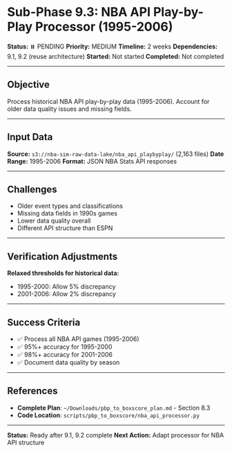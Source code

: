 # Sub-Phase 9.3: NBA API Play-by-Play Processor (1995-2006)

**Status:** ⏸️ PENDING
**Priority:** MEDIUM
**Timeline:** 2 weeks
**Dependencies:** 9.1, 9.2 (reuse architecture)
**Started:** Not started
**Completed:** Not completed

---

## Objective

Process historical NBA API play-by-play data (1995-2006). Account for older data quality issues and missing fields.

---

## Input Data

**Source:** `s3://nba-sim-raw-data-lake/nba_api_playbyplay/` (2,163 files)
**Date Range:** 1995-2006
**Format:** JSON NBA Stats API responses

---

## Challenges

- Older event types and classifications
- Missing data fields in 1990s games
- Lower data quality overall
- Different API structure than ESPN

---

## Verification Adjustments

**Relaxed thresholds for historical data:**
- 1995-2000: Allow 5% discrepancy
- 2001-2006: Allow 2% discrepancy

---

## Success Criteria

- ✅ Process all NBA API games (1995-2006)
- ✅ 95%+ accuracy for 1995-2000
- ✅ 98%+ accuracy for 2001-2006
- ✅ Document data quality by season

---

## References

- **Complete Plan**: `~/Downloads/pbp_to_boxscore_plan.md` - Section 8.3
- **Code Location**: `scripts/pbp_to_boxscore/nba_api_processor.py`

---

**Status:** Ready after 9.1, 9.2 complete
**Next Action:** Adapt processor for NBA API structure








